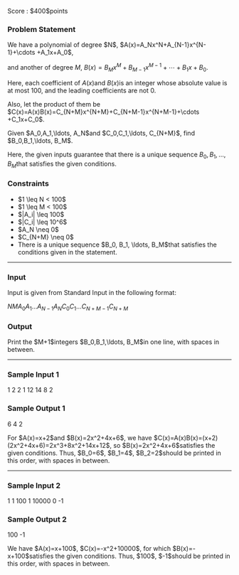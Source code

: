 
<div>

<span>

<span>

<p>
Score : $400$points
</p>

<div>

<section>

### **Problem Statement**

<p>
We have a polynomial of degree $N$, $A(x)=A_Nx^N+A_{N-1}x^{N-1}+\cdots +A_1x+A_0$,

and another of degree $M$, $B(x)=B_Mx^M+B_{M-1}x^{M-1}+\cdots +B_1x+B_0$.

Here, each coefficient of $A(x)$and $B(x)$is an integer whose absolute value is at most $100$, and the leading coefficients are not $0$.
</p>

<p>
Also, let the product of them be $C(x)=A(x)B(x)=C_{N+M}x^{N+M}+C_{N+M-1}x^{N+M-1}+\cdots +C_1x+C_0$.
</p>

<p>
Given $A_0,A_1,\ldots, A_N$and $C_0,C_1,\ldots, C_{N+M}$, find $B_0,B_1,\ldots, B_M$.

Here, the given inputs guarantee that there is a unique sequence $B_0, B_1, \ldots, B_M$that satisfies the given conditions.
</p>

</section>

</div>

<div>

<section>

### **Constraints**

<ul>

<li>
$1 \leq N < 100$
</li>

<li>
$1 \leq M < 100$
</li>

<li>
$|A_i| \leq 100$
</li>

<li>
$|C_i| \leq 10^6$
</li>

<li>
$A_N \neq 0$
</li>

<li>
$C_{N+M} \neq 0$
</li>

<li>
There is a unique sequence $B_0, B_1, \ldots, B_M$that satisfies the conditions given in the statement.
</li>

</ul>

</section>

</div>

---

<div>

<div>

<section>

### **Input**

<p>
Input is given from Standard Input in the following format:
</p>

<div>

$N$$M$$A_0$$A_1$$\ldots$$A_{N-1}$$A_N$$C_0$$C_1$$\ldots$$C_{N+M-1}$$C_{N+M}$
</div>

</section>

</div>

<div>

<section>

### **Output**

<p>
Print the $M+1$integers $B_0,B_1,\ldots, B_M$in one line, with spaces in between.
</p>

</section>

</div>

</div>

---

<div>

<section>

### **Sample Input 1**

<div>

1 2
2 1
12 14 8 2

</div>

</section>

</div>

<div>

<section>

### **Sample Output 1**

<div>

6 4 2

</div>

<p>
For $A(x)=x+2$and $B(x)=2x^2+4x+6$, we have $C(x)=A(x)B(x)=(x+2)(2x^2+4x+6)=2x^3+8x^2+14x+12$, so $B(x)=2x^2+4x+6$satisfies the given conditions. Thus, $B_0=6$, $B_1=4$, $B_2=2$should be printed in this order, with spaces in between.
</p>

</section>

</div>

---

<div>

<section>

### **Sample Input 2**

<div>

1 1
100 1
10000 0 -1

</div>

</section>

</div>

<div>

<section>

### **Sample Output 2**

<div>

100 -1

</div>

<p>
We have $A(x)=x+100$, $C(x)=-x^2+10000$, for which $B(x)=-x+100$satisfies the given conditions.
Thus, $100$, $-1$should be printed in this order, with spaces in between.
</p>

</section>

</div>

</span>

</span>

</div>
